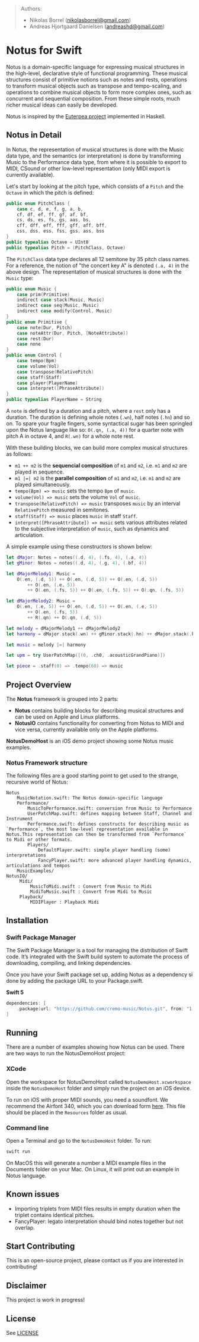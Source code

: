 > Authors:
> * Nikolas Borrel (<nikolasborrel@gmail.com>)
> * Andreas Hjortgaard Danielsen (<andreashd@gmail.com>)

# Notus for Swift
Notus is a domain-specific language for expressing musical structures in the high-level, declarative style of functional programming. These musical structures consist of primitive notions such as notes and rests, operations to transform musical objects such as transpose and tempo-scaling, and operations to combine musical objects to form more complex ones, such as concurrent and sequential composition. From these simple roots, much richer musical ideas can easily be developed.

Notus is inspired by the [Euterpea project](http://www.euterpea.com) implemented in Haskell.

## Notus in Detail
In Notus, the representation of musical structures is done with the Music data type, and the semantics (or interpretation) is done by transforming Music to the Performance data type, from where it is possible to export to MIDI, CSound or other low-level representation (only MIDI export is currently available).

Let's start by looking at the pitch type, which consists of a `Pitch` and the `Octave` in which the pitch is defined:
```swift
public enum PitchClass {
    case c, d, e, f, g, a, b,
    cf, df, ef, ff, gf, af, bf,
    cs, ds, es, fs, gs, aas, bs,
    cff, dff, eff, fff, gff, aff, bff,
    css, dss, ess, fss, gss, ass, bss
}
public typealias Octave = UInt8
public typealias Pitch = (PitchClass, Octave)
```

The `PitchClass` data type declares all 12 semitone by 35 pitch class names. For a reference, the notion of "the concert key A" is denoted `(.a, 4)` in the above design.
The representation of musical structures is done with the `Music` type:
```swift
public enum Music {
    case prim(Primitive)
    indirect case stack(Music, Music)
    indirect case seq(Music, Music)
    indirect case modify(Control, Music)
}
public enum Primitive {
    case note(Dur, Pitch)
    case noteAttr(Dur, Pitch, [NoteAttribute])
    case rest(Dur)
    case none
}
public enum Control {
    case tempo(Bpm)
    case volume(Vol)
    case transpose(RelativePitch)
    case staff(Staff)
    case player(PlayerName)
    case interpret([PhraseAttribute])
}
public typealias PlayerName = String
```

A `note` is defined by a duration and a pitch, where a `rest` only has a duration. The duration is defining whole notes (`.wn`), half notes (`.hn`) and so on. To spare your fragile fingers, some syntactical sugar has been springled upon the Notus language like so: `O(.qn, (.a, 4))` for a quarter note with pitch A in octave 4, and `R(.wn)` for a whole note rest.

With these building blocks, we can build more complex musical structures as follows:

  * `m1 ++ m2` is the **sequencial composition** of `m1` and `m2`, i.e. `m1` and `m2` are played in sequence.
  * `m1 |=| m2` is the **parallel composition** of `m1` and `m2`, i.e. `m1` and `m2` are played simultaneously.
  * `tempo(Bpm) => music` sets the tempo `Bpm` of `music`.
  * `volume(Vol) => music` sets the volume `Vol` of `music`.
  * `transpose(RelativePitch) => music` transposes `music` by an interval `RelativePitch` measured in semitones.
  * `staff(Staff) => music` places `music` in staff `Staff`.
  * `interpret([PhraseAttribute]) => music` sets various attributes related to the subjective interpretation of `music`, such as dynamics and articulation.

A simple example using these constructors is shown below:

```swift
let dMajor: Notes = notes((.d, 4), (.fs, 4), (.a, 4))
let gMinor: Notes = notes((.d, 4), (.g, 4), (.bf, 4))

let dMajorMelody1: Music =
    O(.en, (.d, 5)) ++ O(.en, (.d, 5)) ++ O(.en, (.d, 5))
        ++ O(.en, (.e, 5))
        ++ O(.en, (.fs, 5)) ++ O(.en, (.fs, 5)) ++ O(.qn, (.fs, 5))

let dMajorMelody2: Music =
    O(.en, (.e, 5)) ++ O(.en, (.d, 5)) ++ O(.en, (.e, 5))
        ++ O(.en, (.fs, 5))
        ++ R(.qn) ++ O(.qn, (.d, 5))

let melody = dMajorMelody1 ++ dMajorMelody2
let harmony = dMajor.stack(.wn) ++ gMinor.stack(.hn) ++ dMajor.stack(.hn)

let music = melody |=| harmony

let upm = try UserPatchMap([(0, .ch0, .acousticGrandPiano)])

let piece = .staff(0) => .tempo(60) => music
```

## Project Overview
The **Notus** framework is grouped into 2 parts:
  * **Notus** contains building blocks for describing musical structures and can be used on Apple and Linux platforms.
  * **NotusIO** contains functionality for converting from Notus to MIDI and vice versa, currently available only on the Apple platforms.

**NotusDemoHost** is an iOS demo project showing some Notus music examples.

### Notus Framework structure
The following files are a good starting point to get used to the strange, recursive world of Notus:

```verbatim
Notus
    MusicNotation.swift: The Notus domain-specific language
    Performance/
        MusicToPerformance.swift: conversion from Music to Performance
        UserPatchMap.swift: defines mapping between Staff, Channel and Instrument
        Performance.swift: defines constructs for describing music as `Performance`, the most low-level representation available in Notus.This representation can then be transformed from `Performance` to Midi or other formats.
        Players/
            DefaultPlayer.swift: simple player handling (some) interpretations
            FancyPlayer.swift: more advanced player handling dynamics, articulations and tempos
    MusicExamples/
NotusIO/
     Midi/
         MusicToMidi.swift : Convert from Music to Midi
         MidiToMusic.swift : Convert from Midi to Music
     Playback/
         MIDIPlayer : Playback Midi
```

## Installation
### Swift Package Manager

The Swift Package Manager is a tool for managing the distribution of Swift code. It’s integrated with the Swift build system to automate the process of downloading, compiling, and linking dependencies.

Once you have your Swift package set up, adding Notus as a dependency si done by adding the package URL to your Package.swift.

**Swift 5**
```swift
dependencies: [
    .package(url: "https://github.com/cremo-music/Notus.git", from: "1.0.0")
]
```


## Running
There are a number of examples showing how Notus can be used. There are two ways to run the NotusDemoHost project:

### XCode
Open the workspace for NotusDemoHost called `NotusDemoHost.xcworkspace` inside the `NotusDemoHost` folder and simply run the project on an iOS device.

To run on iOS with proper MIDI sounds, you need a soundfont. We recommend the Airfont 340, which you can download form [here](https://www.ronimusic.com/smp_ios_dls_files.htm). This file should be placed in the `Resources` folder as usual.

### Command line
Open a Terminal and go to the `NotusDemoHost` folder. To run:
```bash
swift run
```
On MacOS this will generate a number a MIDI example files in the Documents folder on your Mac.
On Linux, it will print out an example in Notus language.

## Known issues

* Importing triplets from MIDI files results in empty duration when the triplet contains identical pitches.
* FancyPlayer: legato interpretation should bind notes together but not overlap.

## Start Contributing

This is an open-source project, please contact us if you are interested in contributing!

## Disclaimer

This project is work in progress!

## License
See [LICENSE](LICENSE)
